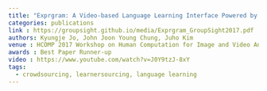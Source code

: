 ```yaml
---
title: "Exprgram: A Video-based Language Learning Interface Powered by Learnersourced Video Annotations"
categories: publications
link : https://groupsight.github.io/media/Exprgram_GroupSight2017.pdf
authors: Kyungje Jo, John Joon Young Chung, Juho Kim
venue : HCOMP 2017 Workshop on Human Computation for Image and Video Analysis
awards : Best Paper Runner-up
video : https://www.youtube.com/watch?v=J0Y9tzJ-8xY
tags:
  - crowdsourcing, learnersourcing, language learning
---
```

